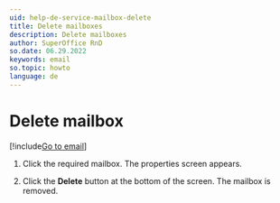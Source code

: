 ```yaml
---
uid: help-de-service-mailbox-delete
title: Delete mailboxes
description: Delete mailboxes
author: SuperOffice RnD
so.date: 06.29.2022
keywords: email
so.topic: howto
language: de
---
```


# Delete mailbox

[!include[Go to email](includes/goto-email.md)]

1. Click the required mailbox. The properties screen appears.

1. Click the **Delete** button at the bottom of the screen. The mailbox is removed.

